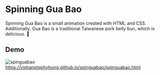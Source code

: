 # Spinning Gua Bao
Spinning Gua Bao is a small animation created with HTML and CSS. <br>
Additionally, Gua Bao is a traditional Taiwanese pork belly bun, which is delicious. 🙂

## Demo
![spinguabao](https://github.com/YiShanStephyHung/spinguabao/assets/77147294/6625bf86-1b68-47e1-a7ef-9fc488c47004) <br>
https://yishanstephyhung.github.io/spinguabao/spinguabao.html
